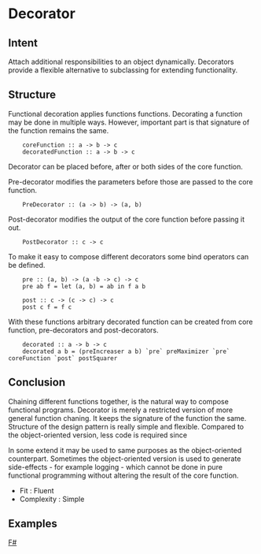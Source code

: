 # Decorator


## Intent

Attach additional responsibilities to an object dynamically. Decorators provide a flexible alternative to subclassing for extending functionality.


## Structure

Functional decoration applies functions functions. Decorating a function may be done in multiple ways. However, important part is that signature of the function remains the same.

~~~~
    coreFunction :: a -> b -> c
    decoratedFunction :: a -> b -> c
~~~~

Decorator can be placed before, after or both sides of the core function. 

Pre-decorator modifies the parameters before those are passed to the core function.
~~~~
    PreDecorator :: (a -> b) -> (a, b)
~~~~

Post-decorator modifies the output of the core function before passing it out.
~~~~
    PostDecorator :: c -> c
~~~~

To make it easy to compose different decorators some bind operators can be defined.
~~~~
    pre :: (a, b) -> (a -b -> c) -> c
    pre ab f = let (a, b) = ab in f a b
    
    post :: c -> (c -> c) -> c
    post c f = f c
~~~~

With these functions arbitrary decorated function can be created from core function, pre-decorators and post-decorators.

~~~~
    decorated :: a -> b -> c
    decorated a b = (preIncreaser a b) `pre` preMaximizer `pre` coreFunction `post` postSquarer
~~~~
   

## Conclusion

Chaining different functions together, is the natural way to compose functional programs. Decorator is merely a restricted version of more general function chaning. It keeps the signature of the function the same. Structure of the design pattern is really simple and flexible. Compared to the object-oriented version, less code is required since

In some extend it may be used to same purposes as the object-oriented counterpart. Sometimes the object-oriented version is used to generate side-effects - for example logging - which cannot be done in pure functional programming without altering the result of the core function. 

- Fit : Fluent
- Complexity : Simple


## Examples

[F#](decorator.fsx)
